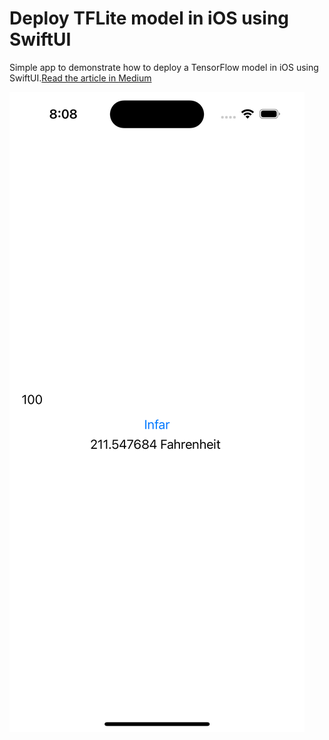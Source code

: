 # Deploy TFLite model in iOS using SwiftUI
Simple app to demonstrate how to deploy a TensorFlow model in iOS using SwiftUI.[Read the article in Medium](https://medium.com/@jakir/ios-use-tensorflow-lite-model-in-swiftui-application-93d01b9d4ef8)

![Preview](app.png)
